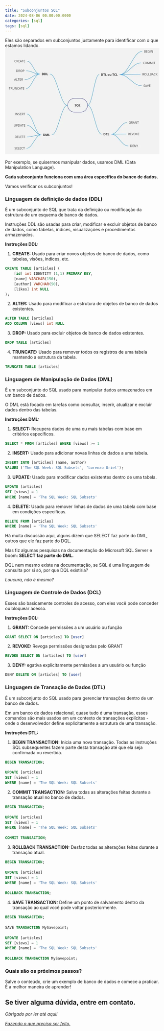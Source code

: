 ```yaml
---
title: "Subconjuntos SQL"
date: 2024-08-06 00:00:00:0000
categories: [sql]
tags: [sql]
---
```


Eles são separados em subconjuntos justamente para identificar com o que estamos lidando.
![subsets](/assets/images/2024-08-06-subsets/subsets.png)

Por exemplo, se quisermos manipular dados, usamos DML (Data Manipulation Language).

**Cada subconjunto funciona com uma área específica do banco de dados.**

Vamos verificar os subconjuntos!

### Linguagem de definição de dados (DDL)
É um subconjunto de SQL que trata da definição ou modificação da estrutura de um esquema de banco de dados.

Instruções DDL são usadas para criar, modificar e excluir objetos de banco de dados, como tabelas, índices, visualizações e procedimentos armazenados.

**Instruções DDL:**
1. **CREATE:** Usado para criar novos objetos de banco de dados, como tabelas, visões, índices, etc.
```sql
CREATE TABLE [articles] ( 
    [id] int IDENTITY (1,1) PRIMARY KEY, 
    [name] VARCHAR(150), 
    [author] VARCHAR(50),
    [likes] int NULL
);
```

2. **ALTER:** Usado para modificar a estrutura de objetos de banco de dados existentes.
```sql
ALTER TABLE [articles]
ADD COLUMN [views] int NULL
```

3. **DROP:** Usado para excluir objetos de banco de dados existentes.
```sql
DROP TABLE [articles]
```

4. **TRUNCATE:** Usado para remover todos os registros de uma tabela mantendo a estrutura da tabela.
```sql
TRUNCATE TABLE [articles]
```

### Linguagem de Manipulação de Dados (DML)
É um subconjunto do SQL usado para manipular dados armazenados em um banco de dados.

O DML está focado em tarefas como consultar, inserir, atualizar e excluir dados dentro das tabelas.

**Instruções DML:**
1. **SELECT:** Recupera dados de uma ou mais tabelas com base em critérios específicos.
```sql
SELECT * FROM [articles] WHERE [views] >= 1
```

2. **INSERT:** Usado para adicionar novas linhas de dados a uma tabela.
```sql
INSERT INTO [articles] (name, author) 
VALUES ('The SQL Week: SQL Subsets', 'Lorenzo Uriel');
```

3. **UPDATE:** Usado para modificar dados existentes dentro de uma tabela.
```sql
UPDATE [articles] 
SET [views] = 1
WHERE [name] = 'The SQL Week: SQL Subsets'
```

4. **DELETE:** Usado para remover linhas de dados de uma tabela com base em condições específicas.
```sql
DELETE FROM [articles] 
WHERE [name] = 'The SQL Week: SQL Subsets'
```

Há muita discussão aqui, alguns dizem que SELECT faz parte do DML, outros que ele faz parte do DQL.

Mas fiz algumas pesquisas na documentação do Microsoft SQL Server e boom: **SELECT faz parte do DML.**

DQL nem mesmo existe na documentação, se SQL é uma linguagem de consulta por si só, por que DQL existiria?

*Loucura, não é mesmo?*

### Linguagem de Controle de Dados (DCL)
Esses são basicamente controles de acesso, com eles você pode conceder ou bloquear acesso.

**Instruções DCL:**

1. **GRANT:** Concede permissões a um usuário ou função
```sql
GRANT SELECT ON [articles] TO [user]
```

2. **REVOKE:** Revoga permissões designadas pelo GRANT
```sql
REVOKE SELECT ON [articles] TO [user]
```

3. **DENY:** egativa explicitamente permissões a um usuário ou função
```sql
DENY DELETE ON [articles] TO [user]
```

### Linguagem de Transação de Dados (DTL)
É um subconjunto do SQL usado para gerenciar transações dentro de um banco de dados.

Em um banco de dados relacional, quase tudo é uma transação, esses comandos são mais usados em um contexto de transações explícitas - onde o desenvolvedor define explicitamente a estrutura de uma transação.

**Instruções DTL:**
1. **BEGIN TRANSACTION:** Inicia uma nova transação. Todas as instruções SQL subsequentes fazem parte desta transação até que ela seja confirmada ou revertida.

```sql
BEGIN TRANSACTION;

UPDATE [articles] 
SET [views] = 1
WHERE [name] = 'The SQL Week: SQL Subsets'
```

2. **COMMIT TRANSACTION:** Salva todas as alterações feitas durante a transação atual no banco de dados.

```sql
BEGIN TRANSACTION;

UPDATE [articles] 
SET [views] = 1
WHERE [name] = 'The SQL Week: SQL Subsets'

COMMIT TRANSACTION;
```

3. **ROLLBACK TRANSACTION:** Desfaz todas as alterações feitas durante a transação atual.

```sql
BEGIN TRANSACTION;

UPDATE [articles] 
SET [views] = 1
WHERE [name] = 'The SQL Week: SQL Subsets'

ROLLBACK TRANSACTION;
```

4. **SAVE TRANSACTION:** Define um ponto de salvamento dentro da transação ao qual você pode voltar posteriormente.

```sql
BEGIN TRANSACTION;

SAVE TRANSACTION MySavepoint;

UPDATE [articles] 
SET [views] = 1
WHERE [name] = 'The SQL Week: SQL Subsets'

ROLLBACK TRANSACTION MySavepoint;
```

### Quais são os próximos passos?
Salve o conteúdo, crie um exemplo de banco de dados e comece a praticar. É a melhor maneira de aprender! 

Se tiver alguma dúvida, entre em contato.
---

*Obrigado por ler até aqui!*

[*Fazendo o que precisa ser feito.*](https://linktr.ee/lorenzo_uriel)
